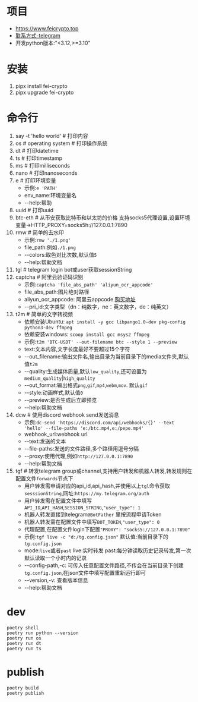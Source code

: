 # 项目

- https://www.feicrypto.top
- [联系方式-telegram](https://t.me/feicrypto)
- 开发python版本:"<3.12,>=3.10"

# 安装

1. pipx install fei-crypto
2. pipx upgrade fei-crypto

# 命令行

1. say -t 'hello world' # 打印内容
2. os # operating system # 打印操作系统
3. dt # 打印datetime
4. ts # 打印timestamp
5. ms # 打印milliseconds
6. nano # 打印nanoseconds
7. e # 打印环境变量
    - 示例:`e 'PATH'`
    - env_name:环境变量名
    - --help:帮助
8. uuid # 打印uuid
9. btc-eth # 从币安获取比特币和以太坊的价格 支持socks5代理设置,设置环境变量->HTTP_PROXY=socks5h://127.0.0.1:7890
10. rmw # 简单的去水印
    - 示例:`rmw './1.png'`
    - file_path:例如`./1.png`
    - --colors:取色对比次数,默认值`5`
    - --help:帮助文档
11. tgl # telegram login bot或user获取sessionString
12. captcha # 阿里云验证码识别
    - 示例:`captcha 'file_abs_path' 'aliyun_ocr_appcode'`
    - file_abs_path:图片绝对路径
    - aliyun_ocr_appcode:
      阿里云appcode [购买地址](https://market.aliyun.com/products/57124001/cmapi030368.html?spm=5176.2020520132.101.3.596972189IxPGX)
    - --pri_id:文字类型（dn：纯数字，ne：英文数字，de：纯英文）
13. t2m # 简单的文字转视频
    - 依赖安装Ubuntu: `apt install -y gcc libpango1.0-dev pkg-config python3-dev ffmpeg`
    - 依赖安装windows: `scoop install gcc msys2 ffmpeg`
    - 示例:`t2m 'BTC-USDT' --out-filename btc --style 1 --preview`
    - text:文本内容,文字长度最好不要超过15个字符
    - --out_filename:输出文件名,输出目录为当前目录下的media文件夹,默认值`t2m`
    - --quality:生成媒体质量,默认`low_quality`,还可设置为`medium_quality`|`high_quality`
    - --out_format:输出格式`png`,`gif`,`mp4`,`webm`,`mov`. 默认`gif`
    - --style:动画样式,默认值`0`
    - --preview:是否生成后立即预览
    - --help:帮助文档
14. dcw # 使用discord webhook send发送消息
    - 示例:`dc-send 'https://discord.com/api/webhooks/{}' --text 'hello' --file-paths 'e:/btc.mp4,e:/pepe.mp4'`
    - webhook_url:webhook url
    - --text:发送的文本
    - --file-paths:发送的文件路径,多个路径用逗号分隔
    - --proxy:使用代理,例如`http://127.0.0.1:7890`
    - --help:帮助文档
15. tgf # 转发telegram group或channel,支持用户转发和机器人转发,转发规则在配置文件`forwards`节点下
    - 用户转发需申请对应的api_id,api_hash,并使用以上`tgl`命令获取`sesssionString`,网址:`https://my.telegram.org/auth`
    - 用户转发需在配置文件中填写`API_ID`,`API_HASH`,`SESSION_STRING`,`"user_type": 1`
    - 机器人转发直接到telegram`@BotFather` 里按流程申请Token
    - 机器人转发需在配置文件中填写`BOT_TOKEN`,`"user_type": 0`
    - 代理配置,在配置文件login下配置`"PROXY": "socks5://127.0.0.1:7890"`
    - 示例:`tgf live -c "d:/tg.config.json"` 默认值:当前目录下的`tg.config.json`
    - mode:`live`或者`past` live:实时转发 past:每分钟读取历史记录转发,第一次默认读取一个小时内的记录
    - --config-path,-c: 可传入任意配置文件路径,不传会在当前目录下创建`tg.config.json`,在json文件中填写配置重新运行即可
    - --version,-v: 查看版本信息
    - --help:帮助文档
    
# dev

```shell
poetry shell
poetry run python --version
poetry run os
poetry run dt
poetry run ts
```

# publish

```shell
poetry build
poetry publish
```
